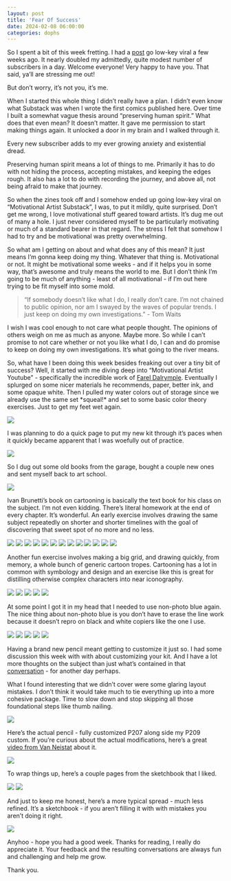 ```yaml
---
layout: post
title: 'Fear Of Success'
date: 2024-02-08 06:00:00
categories: dophs
---
```


So I spent a bit of this week fretting. I had a [post](https://dophs.substack.com/p/an-abundant-mindset) go low-key viral a few weeks ago. It nearly doubled my admittedly, quite modest number of subscribers in a day. Welcome everyone! Very happy to have you. That said, ya’ll are stressing me out!

But don’t worry, it’s not you, it’s me.

When I started this whole thing I didn’t really have a plan. I didn’t even know what Substack was when I wrote the first comics published here. Over time I built a somewhat vague thesis around “preserving human spirit.” What does that even mean? It doesn’t matter. It gave me permission to start making things again. It unlocked a door in my brain and I walked through it.

Every new subscriber adds to my ever growing anxiety and existential dread.

Preserving human spirit means a lot of things to me. Primarily it has to do with not hiding the process, accepting mistakes, and keeping the edges rough. It also has a lot to do with recording the journey, and above all, not being afraid to make that journey.

So when the zines took off and I somehow ended up going low-key viral on “Motivational Artist Substack”, I was, to put it mildly, quite surprised. Don’t get me wrong, I love motivational stuff geared toward artists. It’s dug me out of many a hole. I just never considered myself to be particularly motivating or much of a standard bearer in that regard. The stress I felt that somehow I had to try and be motivational was pretty overwhelming.

So what am I getting on about and what does any of this mean? It just means I’m gonna keep doing my thing. Whatever that thing is. Motivational or not. It might be motivational some weeks - and if it helps you in some way, that’s awesome and truly means the world to me. But I don’t think I’m going to be much of anything - least of all motivational - if I’m out here trying to be fit myself into some mold.

> “If somebody doesn’t like what I do, I really don’t care. I’m not chained to public opinion, nor am I swayed by the waves of popular trends. I just keep on doing my own investigations.” - Tom Waits

I wish I was cool enough to not care what people thought. The opinions of others weigh on me as much as anyone. Maybe more. So while I can’t promise to not care whether or not you like what I do, I can and do promise to keep on doing my own investigations. It’s what going to the river means.

So, what have I been doing this week besides freaking out over a tiny bit of success? Well, it started with me diving deep into “Motivational Artist Youtube” - specifically the incredible work of [Farel Dalrymple](https://www.youtube.com/@FarelDalrymple). Eventually I splurged on some nicer materials he recommends, paper, better ink, and some opaque white. Then I pulled my water colors out of storage since we already use the same set \*squeal!\* and set to some basic color theory exercises. Just to get my feet wet again.

![](https://substack-post-media.s3.amazonaws.com/public/images/ce9cbe5e-9e33-46b7-87f7-3d40e7d41f02_1500x1169.jpeg)

I was planning to do a quick page to put my new kit through it’s paces when it quickly became apparent that I was woefully out of practice.

![](https://substack-post-media.s3.amazonaws.com/public/images/de79de79-a498-484c-820f-f8d96afdc457_1500x1109.jpeg)

So I dug out some old books from the garage, bought a couple new ones and sent myself back to art school.

![](https://substack-post-media.s3.amazonaws.com/public/images/5bffb826-f1fe-440d-a4d2-054906871301_1500x1041.jpeg)

Ivan Brunetti’s book on cartooning is basically the text book for his class on the subject. I’m not even kidding. There’s literal homework at the end of every chapter. It’s wonderful. An early exercise involves drawing the same subject repeatedly on shorter and shorter timelines with the goal of discovering that sweet spot of no more and no less.

![](https://substack-post-media.s3.amazonaws.com/public/images/eba5ff3c-916f-4151-97b6-ba73eefc7db6_1500x1222.jpeg)
![](https://substack-post-media.s3.amazonaws.com/public/images/ed1997dd-5e89-42e1-a6c6-009f3a6d2948_1500x1222.jpeg)
![](https://substack-post-media.s3.amazonaws.com/public/images/68d2ea55-d50b-4a4e-9023-83130ba38431_1500x1222.jpeg)
![](https://substack-post-media.s3.amazonaws.com/public/images/8ce3a57b-4760-4e68-83ff-46ea194bca44_1500x1222.jpeg)
![](https://substack-post-media.s3.amazonaws.com/public/images/98df3f17-fea2-48f6-8f14-ce9e7ea1b73c_1500x1222.jpeg)
![](https://substack-post-media.s3.amazonaws.com/public/images/58fcb79d-fa3d-4969-8916-4ad6a9c24a79_1500x1222.jpeg)
![](https://substack-post-media.s3.amazonaws.com/public/images/7d474bf2-56d4-4fb9-abf7-ea731328c109_1500x1222.jpeg)
![](https://substack-post-media.s3.amazonaws.com/public/images/c74f0caf-ffeb-4d44-a540-719a7ba887b6_1500x1222.jpeg)
![](https://substack-post-media.s3.amazonaws.com/public/images/8b826f21-03fd-4003-bf65-5d2f6151557f_1500x1222.jpeg)
![](https://substack-post-media.s3.amazonaws.com/public/images/18a6746d-6949-4de5-8420-3a43507bd4d3_1500x1222.jpeg)
![](https://substack-post-media.s3.amazonaws.com/public/images/295f3c3a-e2d7-417f-a3dc-8b51202b3b28_1500x1222.jpeg)
![](https://substack-post-media.s3.amazonaws.com/public/images/a8e23197-3d39-4255-a895-dcb32745c6ca_1500x1222.jpeg)
![](https://substack-post-media.s3.amazonaws.com/public/images/0a4f18df-7e40-4905-9e23-dfb58706573b_1500x1245.jpeg)

Another fun exercise involves making a big grid, and drawing quickly, from memory, a whole bunch of generic cartoon tropes. Cartooning has a lot in common with symbology and design and an exercise like this is great for distilling otherwise complex characters into near iconography.

![](https://substack-post-media.s3.amazonaws.com/public/images/bd394818-85ba-43c0-ab33-11803c32456b_1500x1222.jpeg)
![](https://substack-post-media.s3.amazonaws.com/public/images/a661416d-751b-44f6-abf2-f40ab685060c_1500x1222.jpeg)
![](https://substack-post-media.s3.amazonaws.com/public/images/fced6b55-dd60-46ae-a332-551ce1e007b8_1500x1222.jpeg)
![](https://substack-post-media.s3.amazonaws.com/public/images/9351746d-eb22-4dd9-9ffb-1621e6036c40_1500x1222.jpeg)
![](https://substack-post-media.s3.amazonaws.com/public/images/cd845715-8ba1-47ac-ab0c-47ad1262aeaa_1500x1222.jpeg)

At some point I got it in my head that I needed to use non-photo blue again. The nice thing about non-photo blue is you don’t have to erase the line work because it doesn’t repro on black and white copiers like the one I use.

![](https://substack-post-media.s3.amazonaws.com/public/images/f89511db-cc44-49b0-9fe3-f76a9383c241_1500x1222.jpeg)
![](https://substack-post-media.s3.amazonaws.com/public/images/a6da795c-2d5e-4b57-806f-902d2feeea5b_1500x1223.jpeg)
![](https://substack-post-media.s3.amazonaws.com/public/images/d8a84fa6-ee08-4054-b22c-e65bb5f5e6d5_1500x1222.jpeg)
![](https://substack-post-media.s3.amazonaws.com/public/images/eeff4bf7-96c0-4d66-88d4-1438a9f6b923_1500x1272.jpeg)
![](https://substack-post-media.s3.amazonaws.com/public/images/c5ed5776-262e-4b43-b84b-ea2ad2fa6d4e_1500x1221.jpeg)

Having a brand new pencil meant getting to customize it just so. I had some discussion this week with with about customizing your kit. And I have a lot more thoughts on the subject than just what’s contained in that [conversation](https://substack.com/@dophs/note/c-48954758) - for another day perhaps.

What I found interesting that we didn’t cover were some glaring layout mistakes. I don’t think it would take much to tie everything up into a more cohesive package. Time to slow down and stop skipping all those foundational steps like thumb nailing.

![](https://substack-post-media.s3.amazonaws.com/public/images/fc4cd094-514f-4400-b552-a6ec5b552c59_1500x1131.jpeg)

Here’s the actual pencil - fully customized P207 along side my P209 custom. If you’re curious about the actual modifications, here’s a great [video from Van Neistat](https://www.youtube.com/watch?v=ooTN3dkYXQM) about it.

![](https://substack-post-media.s3.amazonaws.com/public/images/d912eeeb-f169-4233-98e8-e6378ef93ecb_1500x682.jpeg)

To wrap things up, here’s a couple pages from the sketchbook that I liked.

![](https://substack-post-media.s3.amazonaws.com/public/images/8673bd94-1930-4539-bd68-e0a32a922d2a_1500x2000.jpeg)
![](https://substack-post-media.s3.amazonaws.com/public/images/41338ac2-dcf4-45e6-a589-092523d2cb79_1500x2000.jpeg)

And just to keep me honest, here’s a more typical spread - much less refined. It’s a sketchbook - if you aren’t filling it with with mistakes you aren’t doing it right.

![](https://substack-post-media.s3.amazonaws.com/public/images/a232861b-8587-454b-8576-b5c43eb9dc25_1500x1147.jpeg)

Anyhoo - hope you had a good week. Thanks for reading, I really do appreciate it. Your feedback and the resulting conversations are always fun and challenging and help me grow.

Thank you.

